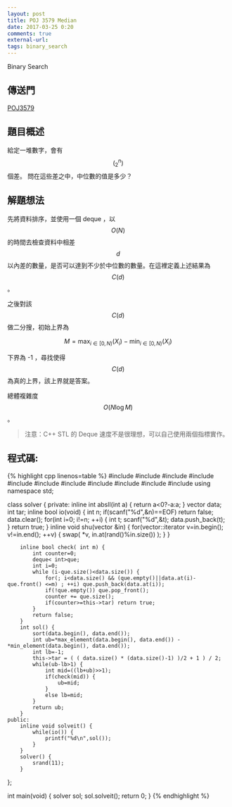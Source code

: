 ```yaml
---
layout: post
title: POJ 3579 Median
date: 2017-03-25 0:20
comments: true
external-url:
tags: binary_search
---
```


Binary Search

## 傳送門
[POJ3579](http://poj.org/problem?id=3579)

## 題目概述
給定一堆數字，會有 $$\big(^n_{2}\big)$$ 個差。
問在這些差之中，中位數的值是多少？

## 解題想法
先將資料排序，並使用一個 deque ，以 $$O(N)$$ 的時間去檢查資料中相差 $$d$$ 以內差的數量，是否可以達到不少於中位數的數量。在這裡定義上述結果為 $$C(d)$$ 。

之後對該 $$C(d)$$ 做二分搜，初始上界為

$$M = \max_{i \in [0,N)}(X_{i})-\min_{i \in [0,N)}(X_{i})$$ 

下界為 -1 ，尋找使得 $$C(d)$$ 為真的上界，該上界就是答案。

總體複雜度 $$O(N \log M)$$。

> 注意：C++ STL 的 Deque 速度不是很理想，可以自己使用兩個指標實作。

## 程式碼:

{% highlight cpp linenos=table %}
#include <iostream>
#include <string>
#include <cstdio>
#include <cstdlib>
#include <cstring>
#include <vector>
#include <queue>
#include <algorithm>
#include <functional>
#include <ctime>
#include <stdexcept>
using namespace std;

class solver {
    private:
        inline int absll(int a) { return a<0?-a:a; }
        vector<int> data;
        int tar;
        inline bool io(void) {
            int n;
            if(scanf("%d",&n)==EOF) return false;
            data.clear();
            for(int i=0; i!=n; ++i) {
                int t;
                scanf("%d",&t);
                data.push_back(t);
            }
            return true;
        }
        inline void shu(vector<int> &in) {
            for(vector<int>::iterator v=in.begin(); v!=in.end(); ++v) {
                swap( *v, in.at(rand()%in.size()) );
            }
        }

        inline bool check( int m) {
            int counter=0;
            deque< int>que;
            int i=0;
            while (i-que.size()<data.size()) {
                for(; i<data.size() && (que.empty()||data.at(i)-que.front() <=m) ; ++i) que.push_back(data.at(i));
                if(!que.empty()) que.pop_front();
                counter += que.size();
                if(counter>=this->tar) return true;
            }
            return false;
        }
        int sol() {
            sort(data.begin(), data.end());
            int ub=*max_element(data.begin(), data.end()) - *min_element(data.begin(), data.end());
            int lb=-1;
            this->tar = ( ( data.size() * (data.size()-1) )/2 + 1 ) / 2;
            while(ub-lb>1) {
                int mid=((lb+ub)>>1);
                if(check(mid)) {
                    ub=mid;
                }
                else lb=mid;
            }
            return ub;
        }
    public:
        inline void solveit() {
            while(io()) {
                printf("%d\n",sol());
            }
        }
        solver() {
            srand(11);
        }
};

int main(void) {
    solver sol;
    sol.solveit();
    return 0;
}
{% endhighlight %}

